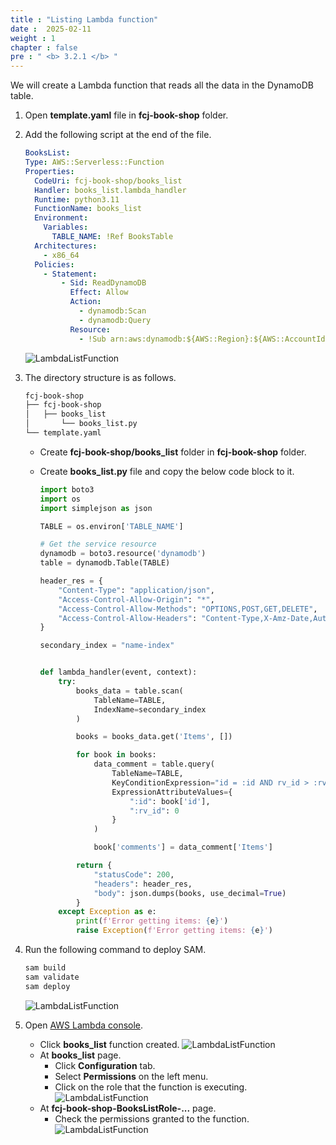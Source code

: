 ```yaml
---
title : "Listing Lambda function"
date :  2025-02-11
weight : 1
chapter : false
pre : " <b> 3.2.1 </b> "
---
```

We will create a Lambda function that reads all the data in the DynamoDB table.

1. Open **template.yaml** file in **fcj-book-shop** folder.

2. Add the following script at the end of the file.

    ```yml
    BooksList:
    Type: AWS::Serverless::Function
    Properties:
      CodeUri: fcj-book-shop/books_list
      Handler: books_list.lambda_handler
      Runtime: python3.11
      FunctionName: books_list
      Environment:
        Variables:
          TABLE_NAME: !Ref BooksTable
      Architectures:
        - x86_64
      Policies:
        - Statement:
            - Sid: ReadDynamoDB
              Effect: Allow
              Action:
                - dynamodb:Scan
                - dynamodb:Query
              Resource:
                - !Sub arn:aws:dynamodb:${AWS::Region}:${AWS::AccountId}:table/${booksTableName}
    ```

    ![LambdaListFunction](/images/temp/1/33.png?width=90pc)

3. The directory structure is as follows.

    ```txt
    fcj-book-shop
    ├── fcj-book-shop
    │   ├── books_list
    │       └── books_list.py
    └── template.yaml

    ```

    - Create **fcj-book-shop/books_list** folder in **fcj-book-shop** folder.
    - Create **books_list.py** file and copy the below code block to it.

      ```py
      import boto3
      import os
      import simplejson as json

      TABLE = os.environ['TABLE_NAME']

      # Get the service resource
      dynamodb = boto3.resource('dynamodb')
      table = dynamodb.Table(TABLE)

      header_res = {
          "Content-Type": "application/json",
          "Access-Control-Allow-Origin": "*",
          "Access-Control-Allow-Methods": "OPTIONS,POST,GET,DELETE",
          "Access-Control-Allow-Headers": "Content-Type,X-Amz-Date,Authorization,X-Api-Key,X-Amz-Security-Token",
      }

      secondary_index = "name-index"


      def lambda_handler(event, context):
          try:
              books_data = table.scan(
                  TableName=TABLE,
                  IndexName=secondary_index
              )

              books = books_data.get('Items', [])

              for book in books:
                  data_comment = table.query(
                      TableName=TABLE,
                      KeyConditionExpression="id = :id AND rv_id > :rv_id",
                      ExpressionAttributeValues={
                          ":id": book['id'],
                          ":rv_id": 0
                      }
                  )

                  book['comments'] = data_comment['Items']

              return {
                  "statusCode": 200,
                  "headers": header_res,
                  "body": json.dumps(books, use_decimal=True)
              }
          except Exception as e:
              print(f'Error getting items: {e}')
              raise Exception(f'Error getting items: {e}')
      ```

4. Run the following command to deploy SAM.

    ```bash
    sam build
    sam validate
    sam deploy
    ```

    ![LambdaListFunction](/images/temp/1/34.png?width=90pc)

5. Open [AWS Lambda console](https://ap-southeast-1.console.aws.amazon.com/lambda/home?region=ap-southeast-1#/functions).
    - Click **books_list** function created.
      ![LambdaListFunction](/images/temp/1/35.png?width=90pc)
    - At **books_list** page.
      - Click **Configuration** tab.
      - Select **Permissions** on the left menu.
      - Click on the role that the function is executing.
        ![LambdaListFunction](/images/temp/1/36.png?width=90pc)
    - At **fcj-book-shop-BooksListRole-...** page.
      - Check the permissions granted to the function.
        ![LambdaListFunction](/images/temp/1/37.png?width=90pc)
